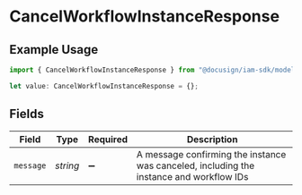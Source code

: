 # CancelWorkflowInstanceResponse

## Example Usage

```typescript
import { CancelWorkflowInstanceResponse } from "@docusign/iam-sdk/models/components";

let value: CancelWorkflowInstanceResponse = {};
```

## Fields

| Field                                                                                   | Type                                                                                    | Required                                                                                | Description                                                                             |
| --------------------------------------------------------------------------------------- | --------------------------------------------------------------------------------------- | --------------------------------------------------------------------------------------- | --------------------------------------------------------------------------------------- |
| `message`                                                                               | *string*                                                                                | :heavy_minus_sign:                                                                      | A message confirming the instance was canceled, including the instance and workflow IDs |